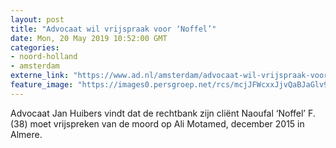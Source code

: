 ```yaml
---
layout: post
title: "Advocaat wil vrijspraak voor ‘Noffel’"
date: Mon, 20 May 2019 10:52:00 GMT
categories: 
- noord-holland 
- amsterdam 
externe_link: "https://www.ad.nl/amsterdam/advocaat-wil-vrijspraak-voor-noffel~a932f43a/"
feature_image: "https://images0.persgroep.net/rcs/mcjJFWcxxJjvQaBJaGlv9DDUUlg/diocontent/148415487/_fitwidth/400/?appId=21791a8992982cd8da851550a453bd7f&quality=0.7"
---
```


Advocaat Jan Huibers vindt dat de rechtbank zijn cliënt Naoufal ‘Noffel’ F. (38) moet vrijspreken van de moord op Ali Motamed, december 2015 in Almere.
